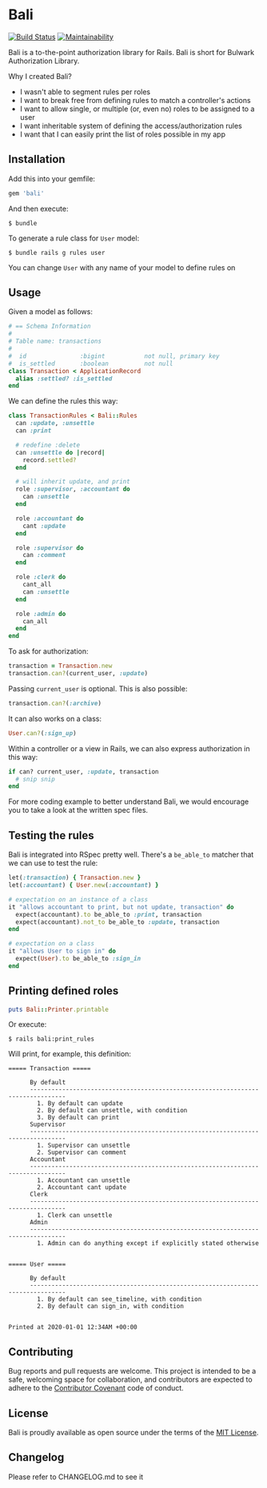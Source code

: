 # Bali

[![Build Status](https://travis-ci.org/adamnoto/bali.svg?branch=release)](https://travis-ci.org/adamnoto/bali) [![Maintainability](https://api.codeclimate.com/v1/badges/7d8f2d978205bb768d06/maintainability)](https://codeclimate.com/github/adamnoto/bali/maintainability)

Bali is a to-the-point authorization library for Rails. Bali is short for Bulwark Authorization Library.

Why I created Bali?

- I wasn't able to segment rules per roles
- I want to break free from defining rules to match a controller's actions
- I want to allow single, or multiple (or, even no) roles to be assigned to a user
- I want inheritable system of defining the access/authorization rules
- I want that I can easily print the list of roles possible in my app

## Installation

Add this into your gemfile:

```ruby
gem 'bali'
```

And then execute:

    $ bundle

To generate a rule class for `User` model:

    $ bundle rails g rules user

You can change `User` with any name of your model to define rules on

## Usage

Given a model as follows:

```ruby
# == Schema Information
#
# Table name: transactions
#
#  id               :bigint           not null, primary key
#  is_settled       :boolean          not null
class Transaction < ApplicationRecord
  alias :settled? :is_settled
end
```

We can define the rules this way:

```ruby
class TransactionRules < Bali::Rules
  can :update, :unsettle
  can :print

  # redefine :delete
  can :unsettle do |record|
    record.settled?
  end

  # will inherit update, and print
  role :supervisor, :accountant do
    can :unsettle
  end

  role :accountant do
    cant :update
  end

  role :supervisor do
    can :comment
  end

  role :clerk do
    cant_all
    can :unsettle
  end

  role :admin do
    can_all
  end
end
```

To ask for authorization:

```ruby
transaction = Transaction.new
transaction.can?(current_user, :update)
```

Passing `current_user` is optional. This is also possible:

```ruby
transaction.can?(:archive)
```

It can also works on a class:

```ruby
User.can?(:sign_up)
```

Within a controller or a view in Rails, we can also express authorization in this way:

```ruby
if can? current_user, :update, transaction
  # snip snip
end
```

For more coding example to better understand Bali, we would encourage you to take a look at the written spec files.

## Testing the rules

Bali is integrated into RSpec pretty well. There's a `be_able_to` matcher that we can use to test the rule:

```ruby
let(:transaction) { Transaction.new }
let(:accountant) { User.new(:accountant) }

# expectation on an instance of a class
it "allows accountant to print, but not update, transaction" do
  expect(accountant).to be_able_to :print, transaction
  expect(accountant).not_to be_able_to :update, transaction
end

# expectation on a class
it "allows User to sign in" do
  expect(User).to be_able_to :sign_in
end
```

## Printing defined roles

```ruby
puts Bali::Printer.printable
```

Or execute:

```
$ rails bali:print_rules
```

Will print, for example, this definition:

```
===== Transaction =====

      By default
      --------------------------------------------------------------------------------
        1. By default can update
        2. By default can unsettle, with condition
        3. By default can print
      Supervisor
      --------------------------------------------------------------------------------
        1. Supervisor can unsettle
        2. Supervisor can comment
      Accountant
      --------------------------------------------------------------------------------
        1. Accountant can unsettle
        2. Accountant cant update
      Clerk
      --------------------------------------------------------------------------------
        1. Clerk can unsettle
      Admin
      --------------------------------------------------------------------------------
        1. Admin can do anything except if explicitly stated otherwise


===== User =====

      By default
      --------------------------------------------------------------------------------
        1. By default can see_timeline, with condition
        2. By default can sign_in, with condition


Printed at 2020-01-01 12:34AM +00:00
```

## Contributing

Bug reports and pull requests are welcome. This project is intended to be a safe, welcoming space for collaboration, and contributors are expected to adhere to the [Contributor Covenant](contributor-covenant.org) code of conduct.

## License

Bali is proudly available as open source under the terms of the [MIT License](http://opensource.org/licenses/MIT).

## Changelog

Please refer to CHANGELOG.md to see it
